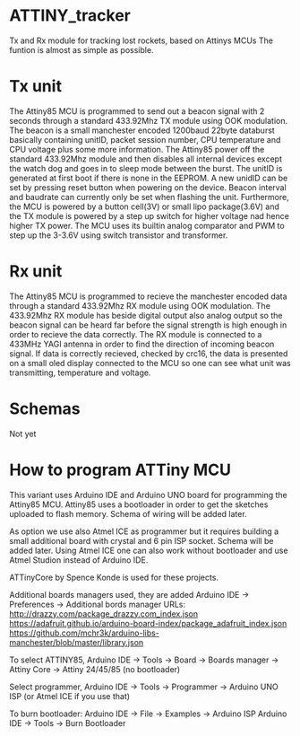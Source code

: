 # ATTINY_tracker
Tx and Rx module for tracking lost rockets, based on Attinys MCUs
The funtion is almost as simple as possible.

# Tx unit
The Attiny85 MCU is programmed to send out a beacon signal with 2 seconds through a standard 433.92Mhz TX module using OOK modulation.
The beacon is a small manchester encoded 1200baud 22byte databurst basically containing unitID, packet session number, CPU temperature and CPU voltage plus some more information. The Attiny85 power off the standard 433.92Mhz module and then disables all internal devices except the watch dog and goes in to sleep mode between the burst. The unitID is generated at first boot if there is none in the EEPROM. A new unidID can be set by pressing reset button when powering on the device. Beacon interval and baudrate can currently only be set when flashing the unit.
Furthermore, the MCU is powered by a button cell(3V) or small lipo package(3.6V) and the TX module is powered by a step up switch for higher voltage nad hence higher TX power. The MCU uses its builtin analog comparator and PWM to step up the 3-3.6V using switch transistor and transformer.

# Rx unit
The Attiny85 MCU is programmed to recieve the manchester encoded data through a standard 433.92Mhz RX module using OOK modulation.
The 433.92Mhz RX module has beside digital output also analog output so the beacon signal can be heard far before the signal strength is high enough in order to recieve the data correctly. The RX module is connected to a 433MHz YAGI antenna in order to find the direction of incoming beacon signal.
If data is correctly recieved, checked by crc16, the data is presented on a small oled display connected to the MCU so one can see what unit was transmitting, temperature and voltage.

# Schemas
Not yet

# How to program ATTiny MCU
This variant uses Arduino IDE and Arduino UNO board for programming the Attiny85 MCU. 
Attiny85 uses a bootloader in order to get the sketches uploaded to flash memory.
Schema of wiring will be added later.

As option we use also Atmel ICE as programmer but it requires building a small additional board with crystal and 6 pin ISP socket. Schema will be added later.
Using Atmel ICE one can also work without bootloader and use Atmel Studion instead of Arduino IDE.

ATTinyCore by Spence Konde is used for these projects.

Additional boards managers used, they are added Arduino IDE -> Preferences -> Additional bords manager URLs:
http://drazzy.com/package_drazzy.com_index.json
https://adafruit.github.io/arduino-board-index/package_adafruit_index.json
https://github.com/mchr3k/arduino-libs-manchester/blob/master/library.json

To select ATTINY85, Arduino IDE -> Tools -> Board -> Boards manager -> Attiny Core -> Attiny 24/45/85 (no bootloader)

Select programmer, Arduino IDE -> Tools -> Programmer -> Arduino UNO ISP (or Atmel ICE if you use that)

To burn bootloader:
Arduino IDE -> File -> Examples -> Arduino ISP
Arduino IDE -> Tools -> Burn Bootloader
